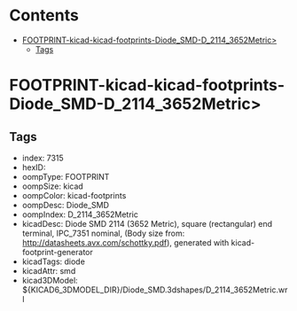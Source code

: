 



Contents
========

* [FOOTPRINT-kicad-kicad-footprints-Diode_SMD-D_2114_3652Metric>](#footprint-kicad-kicad-footprints-diode_smd-d_2114_3652metric)
	* [Tags](#tags)

# FOOTPRINT-kicad-kicad-footprints-Diode_SMD-D_2114_3652Metric>

## Tags

- index: 7315
- hexID: 
- oompType: FOOTPRINT
- oompSize: kicad
- oompColor: kicad-footprints
- oompDesc: Diode_SMD
- oompIndex: D_2114_3652Metric
- kicadDesc: Diode SMD 2114 (3652 Metric), square (rectangular) end terminal, IPC_7351 nominal, (Body size from: http://datasheets.avx.com/schottky.pdf), generated with kicad-footprint-generator
- kicadTags: diode
- kicadAttr: smd
- kicad3DModel: ${KICAD6_3DMODEL_DIR}/Diode_SMD.3dshapes/D_2114_3652Metric.wrl
